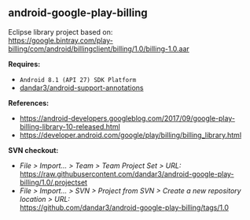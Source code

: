 ## android-google-play-billing

Eclipse library project based on:<br/>
https://google.bintray.com/play-billing/com/android/billingclient/billing/1.0/billing-1.0.aar

**Requires:**
- `Android 8.1 (API 27) SDK Platform`
- [dandar3/android-support-annotations](https://github.com/dandar3/android-support-annotations/tree/27.0.0)

**References:**
- https://android-developers.googleblog.com/2017/09/google-play-billing-library-10-released.html
- https://developer.android.com/google/play/billing/billing_library.html

**SVN checkout:**
- _File > Import... > Team > Team Project Set > URL:_<br/>
  https://raw.githubusercontent.com/dandar3/android-google-play-billing/1.0/.projectset
- _File > Import... > SVN > Project from SVN > Create a new repository location > URL:_<br/>
  https://github.com/dandar3/android-google-play-billing/tags/1.0
